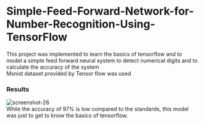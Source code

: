 # Simple-Feed-Forward-Network-for-Number-Recognition-Using-TensorFlow
This project was implemented to learn the basics of tensorflow and to model a simple feed forward neural system to detect numerical digits and to calculate the accuracy of the system<br />
Msnist dataset provided by Tensor flow was used
### Results
![screenshot-26](https://user-images.githubusercontent.com/41950483/46588137-03db2000-ca65-11e8-8868-c6cd2bbf9325.png)<br />
While the accuracy of 97% is low compared to the standards, this model was just to get to know the basics of tensorflow.

